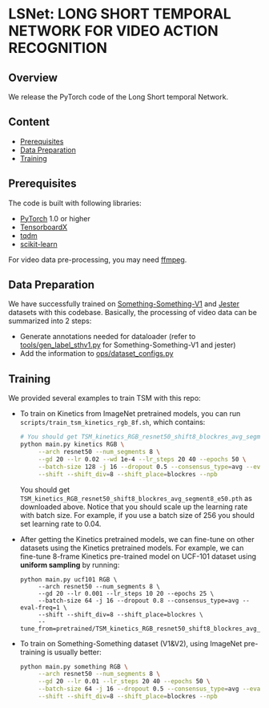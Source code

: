 # LSNet: LONG SHORT TEMPORAL NETWORK FOR VIDEO ACTION RECOGNITION

## Overview

We release the PyTorch code of the Long Short temporal Network.


## Content

- [Prerequisites](#prerequisites)
- [Data Preparation](#data-preparation)
- [Training](#training)

## Prerequisites

The code is built with following libraries:

- [PyTorch](https://pytorch.org/) 1.0 or higher
- [TensorboardX](https://github.com/lanpa/tensorboardX)
- [tqdm](https://github.com/tqdm/tqdm.git)
- [scikit-learn](https://scikit-learn.org/stable/)

For video data pre-processing, you may need [ffmpeg](https://www.ffmpeg.org/).

## Data Preparation

We have successfully trained on [Something-Something-V1](https://20bn.com/datasets/something-something/v1) and [Jester](https://20bn.com/datasets/jester) datasets with this codebase. Basically, the processing of video data can be summarized into 2 steps:

- Generate annotations needed for dataloader (refer to [tools/gen_label_sthv1.py](tools/gen_label_sthv1.py) for Something-Something-V1 and jester)
- Add the information to [ops/dataset_configs.py](ops/dataset_configs.py)

## Training 

We provided several examples to train TSM with this repo:

- To train on Kinetics from ImageNet pretrained models, you can run `scripts/train_tsm_kinetics_rgb_8f.sh`, which contains:

  ```bash
  # You should get TSM_kinetics_RGB_resnet50_shift8_blockres_avg_segment8_e50.pth
  python main.py kinetics RGB \
       --arch resnet50 --num_segments 8 \
       --gd 20 --lr 0.02 --wd 1e-4 --lr_steps 20 40 --epochs 50 \
       --batch-size 128 -j 16 --dropout 0.5 --consensus_type=avg --eval-freq=1 \
       --shift --shift_div=8 --shift_place=blockres --npb
  ```

  You should get `TSM_kinetics_RGB_resnet50_shift8_blockres_avg_segment8_e50.pth` as downloaded above. Notice that you should scale up the learning rate with batch size. For example, if you use a batch size of 256 you should set learning rate to 0.04.

- After getting the Kinetics pretrained models, we can fine-tune on other datasets using the Kinetics pretrained models. For example, we can fine-tune 8-frame Kinetics pre-trained model on UCF-101 dataset using **uniform sampling** by running:

  ```
  python main.py ucf101 RGB \
       --arch resnet50 --num_segments 8 \
       --gd 20 --lr 0.001 --lr_steps 10 20 --epochs 25 \
       --batch-size 64 -j 16 --dropout 0.8 --consensus_type=avg --eval-freq=1 \
       --shift --shift_div=8 --shift_place=blockres \
       --tune_from=pretrained/TSM_kinetics_RGB_resnet50_shift8_blockres_avg_segment8_e50.pth
  ```

- To train on Something-Something dataset (V1&V2), using ImageNet pre-training is usually better:

  ```bash
  python main.py something RGB \
       --arch resnet50 --num_segments 8 \
       --gd 20 --lr 0.01 --lr_steps 20 40 --epochs 50 \
       --batch-size 64 -j 16 --dropout 0.5 --consensus_type=avg --eval-freq=1 \
       --shift --shift_div=8 --shift_place=blockres --npb
  ```
